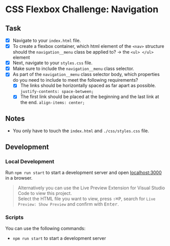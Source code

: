 # CSS Flexbox Challenge: Navigation

## Task

- [x] Navigate to your `index.html` file.
- [x] To create a flexbox container, which html element of the `<nav>` structure should the `navigation__menu` class be applied to? -> the `<ul> </ul>` element
- [x] Next, navigate to your `styles.css` file.
- [x] Make sure to include the `navigation__menu` class selector.
- [x] As part of the `navigation__menu` class selector body, which properties do you need to include to meet the following requirements?
  - [x] The links should be horizontally spaced as far apart as possible. `justify-contents: space-between;`
  - [x] The first link should be placed at the beginning and the last link at the end. `align-items: center;`

## Notes

- You only have to touch the `index.html` and `./css/styles.css` file.

## Development

### Local Development

Run `npm run start` to start a development server and open [localhost:3000](http://localhost:3000) in a browser.

> Alternatively you can use the Live Preview Extension for Visual Studio Code to view this project.  
> Select the HTML file you want to view, press <kbd>⇧</kbd><kbd>⌘</kbd><kbd>P</kbd>, search for `Live Preview: Show Preview` and confirm with <kbd>Enter</kbd>.

### Scripts

You can use the following commands:

- `npm run start` to start a development server
